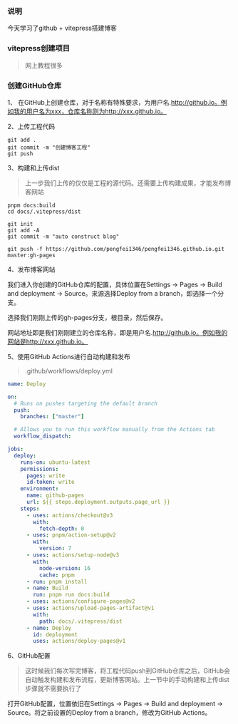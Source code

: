 ### 说明

今天学习了github + vitepress搭建博客


### vitepress创建项目

> 网上教程很多

### 创建GitHub仓库

1、 在GitHub上创建仓库，对于名称有特殊要求，为用户名.http://github.io。例如我的用户名为xxx，仓库名称则为http://xxx.github.io。

2、上传工程代码

```text
git add .
git commit -m "创建博客工程"
git push
```

3、构建和上传dist

> 上一步我们上传的仅仅是工程的源代码。还需要上传构建成果，才能发布博客网站

```shell
pnpm docs:build
cd docs/.vitepress/dist

git init
git add -A
git commit -m "auto construct blog"

git push -f https://github.com/pengfei1346/pengfei1346.github.io.git master:gh-pages
```

4、发布博客网站

我们进入你创建的GitHub仓库的配置，具体位置在Settings -> Pages -> Build and deployment -> Source。来源选择Deploy from a branch，即选择一个分支。

选择我们刚刚上传的gh-pages分支，根目录，然后保存。

网站地址即是我们刚刚建立的仓库名称，即是用户名.http://github.io。例如我的网站是http://xxx.github.io。

5、使用GitHub Actions进行自动构建和发布

> .github/workflows/deploy.yml

```yaml
name: Deploy

on:
  # Runs on pushes targeting the default branch
  push:
    branches: ["master"]

  # Allows you to run this workflow manually from the Actions tab
  workflow_dispatch:

jobs:
  deploy:
    runs-on: ubuntu-latest
    permissions:
      pages: write
      id-token: write
    environment:
      name: github-pages
      url: ${{ steps.deployment.outputs.page_url }}
    steps:
      - uses: actions/checkout@v3
        with:
          fetch-depth: 0
      - uses: pnpm/action-setup@v2
        with:
          version: 7
      - uses: actions/setup-node@v3
        with:
          node-version: 16
          cache: pnpm
      - run: pnpm install
      - name: Build
        run: pnpm run docs:build
      - uses: actions/configure-pages@v2
      - uses: actions/upload-pages-artifact@v1
        with:
          path: docs/.vitepress/dist
      - name: Deploy
        id: deployment
        uses: actions/deploy-pages@v1
```

6、GitHub配置

> 这时候我们每次写完博客，将工程代码push到GitHub仓库之后，GitHub会自动触发构建和发布流程，更新博客网站。上一节中的手动构建和上传dist步骤就不需要执行了

打开GitHub配置，位置依旧在Settings -> Pages -> Build and deployment -> Source。将之前设置的Deploy from a branch，修改为GitHub Actions。

